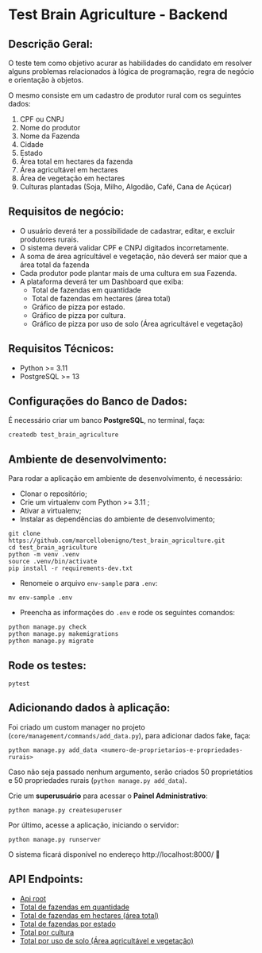 # Test Brain Agriculture - Backend

## Descrição Geral:

O teste tem como objetivo acurar as habilidades do candidato em resolver alguns problemas relacionados à lógica de
programação, regra de negócio e orientação à objetos.

O mesmo consiste em um cadastro de produtor rural com os seguintes dados:

1. CPF ou CNPJ
2. Nome do produtor
3. Nome da Fazenda
4. Cidade
5. Estado
6. Área total em hectares da fazenda
7. Área agricultável em hectares
8. Área de vegetação em hectares
9. Culturas plantadas (Soja, Milho, Algodão, Café, Cana de Açúcar)

## Requisitos de negócio:

* O usuário deverá ter a possibilidade de cadastrar, editar, e excluir produtores rurais.
* O sistema deverá validar CPF e CNPJ digitados incorretamente.
* A soma de área agrícultável e vegetação, não deverá ser maior que a área total da fazenda
* Cada produtor pode plantar mais de uma cultura em sua Fazenda.
* A plataforma deverá ter um Dashboard que exiba:
    * Total de fazendas em quantidade
    * Total de fazendas em hectares (área total)
    * Gráfico de pizza por estado.
    * Gráfico de pizza por cultura.
    * Gráfico de pizza por uso de solo (Área agricultável e vegetação)

## Requisitos Técnicos:

* Python >= 3.11
* PostgreSQL >= 13

## Configurações do Banco de Dados:

É necessário criar um banco **PostgreSQL**, no terminal, faça:

```
createdb test_brain_agriculture
```

## Ambiente de desenvolvimento:

Para rodar a aplicação em ambiente de desenvolvimento, é necessário:

* Clonar o repositório;
* Crie um virtualenv com Python  >= 3.11 ;
* Ativar a virtualenv;
* Instalar as dependências do ambiente de desenvolvimento;

```
git clone https://github.com/marcellobenigno/test_brain_agriculture.git
cd test_brain_agriculture
python -m venv .venv
source .venv/bin/activate
pip install -r requirements-dev.txt
```

* Renomeie o arquivo `env-sample` para `.env`:

```
mv env-sample .env
```

* Preencha as informações do `.env` e rode os seguintes comandos:

```
python manage.py check
python manage.py makemigrations
python manage.py migrate
```

## Rode os testes:

```
pytest
```

## Adicionando dados à aplicação:

Foi criado um custom manager no projeto (`core/management/commands/add_data.py`), para adicionar dados fake, faça:

```
python manage.py add_data <numero-de-proprietarios-e-propriedades-rurais>
```

Caso não seja passado nenhum argumento, serão criados 50 proprietátios e 50 propriedades
rurais (`python manage.py add_data`).

Crie um **superusuário** para acessar o **Painel Administrativo**:

```
python manage.py createsuperuser
```

Por último, acesse a aplicação, iniciando o servidor:

```
python manage.py runserver
```

O sistema ficará disponível no endereço http://localhost:8000/ 🎉

## API Endpoints:

* [Api root](http://localhost:8000/api)
* [Total de fazendas em quantidade](http://localhost:8000/api/rural-properties/total_properties/)
* [Total de fazendas em hectares (área total)](http://localhost:8000/api/rural-properties/total_area_ha/)
* [Total de fazendas por estado](http://localhost:8000/api/rural-properties/total_properties_by_state/)
* [Total por cultura](http://localhost:8000/api/plantations/total_area_by_culture/)
* [Total por uso de solo (Área agricultável e vegetação)](http://localhost:8000/api/plantations/total_land_use_area/)